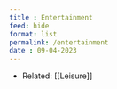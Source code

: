 ```yaml
---
title : Entertainment
feed: hide
format: list
permalink: /entertainment
date : 09-04-2023
---
```


- Related: [[Leisure]]